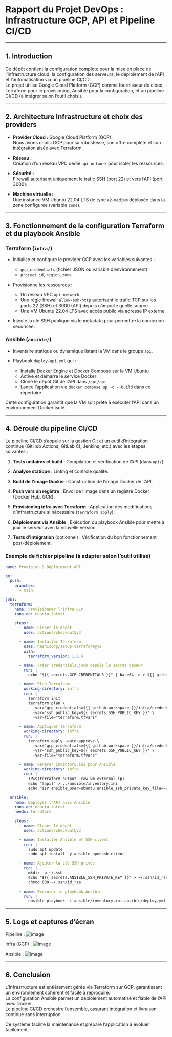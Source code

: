 # Rapport du Projet DevOps : Infrastructure GCP, API et Pipeline CI/CD

---

## 1. Introduction

Ce dépôt contient la configuration complète pour la mise en place de l’infrastructure cloud, la configuration des serveurs, le déploiement de l’API et l’automatisation via un pipeline CI/CD.  
Le projet utilise Google Cloud Platform (GCP) comme fournisseur de cloud, Terraform pour le provisioning, Ansible pour la configuration, et un pipeline CI/CD (à intégrer selon l’outil choisi).

---

## 2. Architecture Infrastructure et choix des providers

- **Provider Cloud :** Google Cloud Platform (GCP)  
  Nous avons choisi GCP pour sa robustesse, son offre complète et son intégration aisée avec Terraform.

- **Réseau :**  
  Création d’un réseau VPC dédié `api-network` pour isoler les ressources.

- **Sécurité :**  
  Firewall autorisant uniquement le trafic SSH (port 22) et vers l’API (port 3000).

- **Machine virtuelle :**  
  Une instance VM Ubuntu 22.04 LTS de type `e2-medium` déployée dans la zone configurée (variable `zone`).

---

## 3. Fonctionnement de la configuration Terraform et du playbook Ansible

### Terraform (`infra/`)

- Initialise et configure le provider GCP avec les variables suivantes :  
  - `gcp_credentials` (fichier JSON ou variable d’environnement)  
  - `project_id`, `region`, `zone`

- Provisionne les ressources :  
  - Un réseau VPC `api-network`  
  - Une règle firewall `allow-ssh-http` autorisant le trafic TCP sur les ports 22 (SSH) et 3000 (API) depuis n’importe quelle source  
  - Une VM Ubuntu 22.04 LTS avec accès public via adresse IP externe

- Injecte la clé SSH publique via le metadata pour permettre la connexion sécurisée.

### Ansible (`ansible/`)

- Inventaire statique ou dynamique listant la VM dans le groupe `api`.

- Playbook `deploy-api.yml` qui :  
  - Installe Docker Engine et Docker Compose sur la VM Ubuntu  
  - Active et démarre le service Docker  
  - Clone le dépôt Git de l’API dans `/opt/api`  
  - Lance l’application via `docker compose up -d --build` dans ce répertoire

Cette configuration garantit que la VM soit prête à exécuter l’API dans un environnement Docker isolé.

---

## 4. Déroulé du pipeline CI/CD

Le pipeline CI/CD s’appuie sur la gestion Git et un outil d’intégration continue (GitHub Actions, GitLab CI, Jenkins, etc.) avec les étapes suivantes :

1. **Tests unitaires et build** : Compilation et vérification de l’API (dans `api/`).

2. **Analyse statique** : Linting et contrôle qualité.

3. **Build de l’image Docker** : Construction de l’image Docker de l’API.

4. **Push vers un registre** : Envoi de l’image dans un registre Docker (Docker Hub, GCR).

5. **Provisioning infra avec Terraform** : Application des modifications d’infrastructure si nécessaire (`terraform apply`).

6. **Déploiement via Ansible** : Exécution du playbook Ansible pour mettre à jour le serveur avec la nouvelle version.

7. **Tests d’intégration** (optionnel) : Vérification du bon fonctionnement post-déploiement.

### Exemple de fichier pipeline (à adapter selon l’outil utilisé)

```yaml
name: Provision & Déploiement API

on:
  push:
    branches:
      - main

jobs:
  terraform:
    name: Provisionner l'infra GCP
    runs-on: ubuntu-latest

    steps:
      - name: Cloner le dépôt
        uses: actions/checkout@v3

      - name: Installer Terraform
        uses: hashicorp/setup-terraform@v2
        with:
          terraform_version: 1.6.6

      - name: Créer credentials.json depuis le secret base64
        run: |
          echo "${{ secrets.GCP_CREDENTIALS }}" | base64 -d > ${{ github.workspace }}/infra/credentials.json

      - name: Plan Terraform
        working-directory: infra
        run: |
          terraform init
          terraform plan \
            -var="gcp_credentials=${{ github.workspace }}/infra/credentials.json" \
            -var="ssh_public_key=${{ secrets.SSH_PUBLIC_KEY }}" \
            -var-file="terraform.tfvars"

      - name: Appliquer Terraform
        working-directory: infra
        run: |
          terraform apply -auto-approve \
            -var="gcp_credentials=${{ github.workspace }}/infra/credentials.json" \
            -var="ssh_public_key=${{ secrets.SSH_PUBLIC_KEY }}" \
            -var-file="terraform.tfvars"

      - name: Générer inventory.ini pour Ansible
        working-directory: infra
        run: |
          IP=$(terraform output -raw vm_external_ip)
          echo "[api]" > ../ansible/inventory.ini
          echo "$IP ansible_user=ubuntu ansible_ssh_private_key_file=~/.ssh/id_rsa" >> ../ansible/inventory.ini

  ansible:
    name: Déployer l'API avec Ansible
    runs-on: ubuntu-latest
    needs: terraform

    steps:
      - name: Cloner le dépôt
        uses: actions/checkout@v3

      - name: Installer Ansible et SSH client
        run: |
          sudo apt update
          sudo apt install -y ansible openssh-client

      - name: Ajouter la clé SSH privée
        run: |
          mkdir -p ~/.ssh
          echo "${{ secrets.ANSIBLE_SSH_PRIVATE_KEY }}" > ~/.ssh/id_rsa
          chmod 600 ~/.ssh/id_rsa

      - name: Exécuter le playbook Ansible
        run: |
          ansible-playbook -i ansible/inventory.ini ansible/deploy.yml --ssh-extra-args="-o StrictHostKeyChecking=no"
```

---

## 5. Logs et captures d’écran

Pipeline :
![image](https://github.com/user-attachments/assets/8f7ab661-b9a2-48f4-b7cd-b3dbff324b02)

Infra (GCP) :
![image](https://github.com/user-attachments/assets/937e739c-2eac-4b6c-be08-7ff8d21a5245)

Ansible :
![image](https://github.com/user-attachments/assets/1f8fb158-f52f-4e3a-9646-062b66fda520)

---

## 6. Conclusion

L’infrastructure est entièrement gérée via Terraform sur GCP, garantissant un environnement cohérent et facile à reproduire.  
La configuration Ansible permet un déploiement automatisé et fiable de l’API avec Docker.  
Le pipeline CI/CD orchestre l’ensemble, assurant intégration et livraison continue sans interruption.  

Ce système facilite la maintenance et prépare l’application à évoluer facilement.
